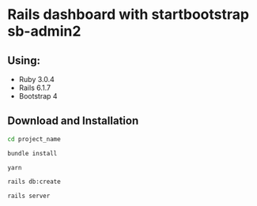 # Rails dashboard with startbootstrap sb-admin2

## Using:
- Ruby 3.0.4
- Rails 6.1.7
- Bootstrap 4

## Download and Installation
```sh
cd project_name
```

```sh
bundle install
```

```sh
yarn
```

```sh
rails db:create
```

```sh
rails server
```